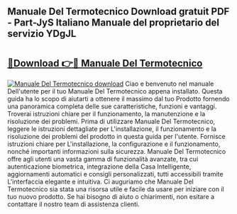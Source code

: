 ## Manuale Del Termotecnico Download gratuit PDF - Part-JyS Italiano Manuale del proprietario del servizio YDgJL

# <h2><a href="http://dfalzpg.blite.top/?on=Manuale+Del+Termotecnico">🔗Download 👉🔴 Manuale Del Termotecnico</a></h2>

[![Manuale Del Termotecnico download](https://i.imgur.com/lujVjoI.png)](http://dfalzpg.blite.top/?on=Manuale+Del+Termotecnico)
Ciao e benvenuto nel manuale Dell'utente per il tuo Manuale Del Termotecnico appena installato. Questa guida ha lo scopo di aiutarti a ottenere il massimo dal tuo Prodotto fornendo una panoramica completa delle sue caratteristiche, funzioni e vantaggi. Troverai istruzioni chiare per il funzionamento, la manutenzione e la risoluzione dei problemi. Prima di utilizzare Manuale Del Termotecnico, leggere le istruzioni dettagliate per L'installazione, il funzionamento e la risoluzione dei problemi del prodotto in questa guida per l'utente. Fornisce istruzioni chiare per L'installazione, la configurazione e il funzionamento, nonché importanti informazioni sulla sicurezza. Manuale Del Termotecnico offre agli utenti una vasta gamma di funzionalità avanzate, tra cui autenticazione biometrica, integrazione della Casa Intelligente, aggiornamenti automatici e consigli personalizzati, tutti accessibili tramite L'interfaccia elegante e intuitiva. Ci auguriamo che Manuale Del Termotecnico sia stata una risorsa utile e facile da usare per iniziare con il tuo nuovo prodotto. Se hai bisogno di aiuto o chiarimenti, non esitare a contattare il nostro team di assistenza clienti.
